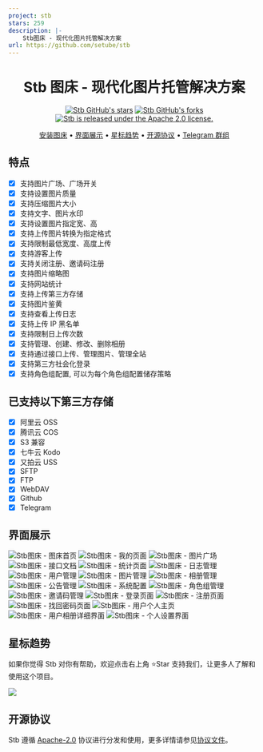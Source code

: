 ```yaml
---
project: stb
stars: 259
description: |-
    Stb图床 - 现代化图片托管解决方案
url: https://github.com/setube/stb
---
```


<div align="center">

# Stb 图床 - 现代化图片托管解决方案

[![Stb GitHub's stars](https://img.shields.io/github/stars/setube/stb?style=social)](https://github.com/setube/stb/stargazers)
[![Stb GitHub's forks](https://img.shields.io/github/forks/setube/stb?style=social)](https://github.com/setube/stb/network/members)
[![Stb is released under the Apache 2.0 license.](https://img.shields.io/badge/License-Apache%202.0-blue)](/LICENSE)

[安装图床](https://github.com/setube/stb/wiki/install) • [界面展示](#界面展示) • [星标趋势](#星标趋势) • [开源协议](#开源协议) • [Telegram 群组](https://t.me/+jDH_82deSmc4NzRl)

</div>

## 特点

- [x] 支持图片广场、广场开关
- [x] 支持设置图片质量
- [x] 支持压缩图片大小
- [x] 支持文字、图片水印
- [x] 支持设置图片指定宽、高
- [x] 支持上传图片转换为指定格式
- [x] 支持限制最低宽度、高度上传
- [x] 支持游客上传
- [x] 支持关闭注册、邀请码注册
- [x] 支持图片缩略图
- [x] 支持网站统计
- [x] 支持上传第三方存储
- [x] 支持图片鉴黄
- [x] 支持查看上传日志
- [x] 支持上传 IP 黑名单
- [x] 支持限制日上传次数
- [x] 支持管理、创建、修改、删除相册
- [x] 支持通过接口上传、管理图片、管理全站
- [x] 支持第三方社会化登录
- [x] 支持角色组配置, 可以为每个角色组配置储存策略

## 已支持以下第三方存储

- [x] 阿里云 OSS
- [x] 腾讯云 COS
- [x] S3 兼容
- [x] 七牛云 Kodo
- [x] 又拍云 USS
- [x] SFTP
- [x] FTP
- [x] WebDAV
- [x] Github
- [x] Telegram

## 界面展示

![Stb图床 - 图床首页](./docs/1.jpg)
![Stb图床 - 我的页面](./docs/2.jpg)
![Stb图床 - 图片广场](./docs/3.jpg)
![Stb图床 - 接口文档](./docs/4.jpg)
![Stb图床 - 统计页面](./docs/5.jpg)
![Stb图床 - 日志管理](./docs/6.jpg)
![Stb图床 - 用户管理](./docs/7.jpg)
![Stb图床 - 图片管理](./docs/8.jpg)
![Stb图床 - 相册管理](./docs/9.jpg)
![Stb图床 - 公告管理](./docs/10.jpg)
![Stb图床 - 系统配置](./docs/11.jpg)
![Stb图床 - 角色组管理](./docs/12.jpg)
![Stb图床 - 邀请码管理](./docs/13.jpg)
![Stb图床 - 登录页面](./docs/14.jpg)
![Stb图床 - 注册页面](./docs/15.jpg)
![Stb图床 - 找回密码页面](./docs/16.jpg)
![Stb图床 - 用户个人主页](./docs/17.jpg)
![Stb图床 - 用户相册详细界面](./docs/18.jpg)
![Stb图床 - 个人设置界面](./docs/19.jpg)

## 星标趋势

如果你觉得 Stb 对你有帮助，欢迎点击右上角 ⭐Star 支持我们，让更多人了解和使用这个项目。

<img src="https://api.star-history.com/svg?repos=setube/stb&type=Date" />

## 开源协议

Stb 遵循 [Apache-2.0](https://opensource.org/license/apache-2-0) 协议进行分发和使用，更多详情请参见[协议文件](/LICENSE)。


